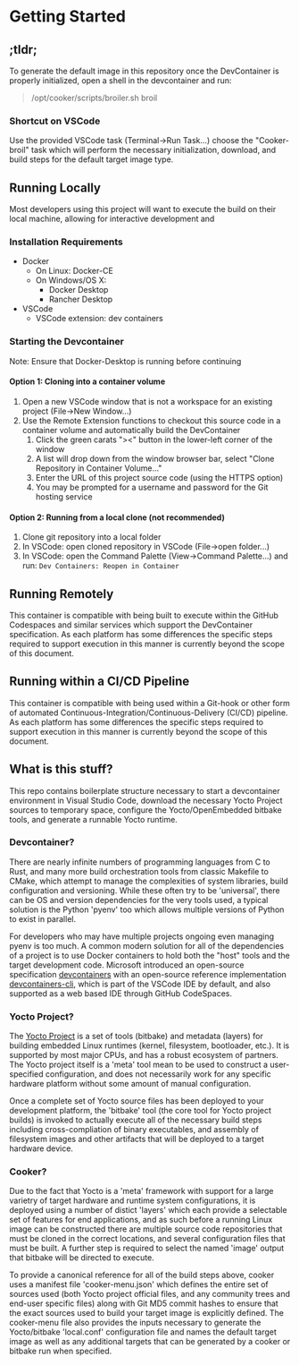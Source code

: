 # Getting Started

## ;tldr;

To generate the default image in this repository once the DevContainer is properly initialized, open a shell in the devcontainer and run:

> /opt/cooker/scripts/broiler.sh broil

### Shortcut on VSCode 

Use the provided VSCode task (Terminal->Run Task...) choose the "Cooker-broil" task which will perform the necessary initialization, download, and build steps for the default target image type.

## Running Locally

Most developers using this project will want to execute the build on their local machine, allowing for interactive development and 

### Installation Requirements

- Docker
  - On Linux: Docker-CE
  - On Windows/OS X:
    - Docker Desktop
    - Rancher Desktop
- VSCode
  - VSCode extension: dev containers

### Starting the Devcontainer

Note: Ensure that Docker-Desktop is running before continuing

#### Option 1: Cloning into a container volume

1. Open a new VSCode window that is not a workspace for an existing project (File->New Window...)
2. Use the Remote Extension functions to checkout this source code in a container volume and automatically build the DevContainer 
   1. Click the green carats "><" button in the lower-left corner of the window
   2. A list will drop down from the window browser bar, select "Clone Repository in Container Volume..." 
   3. Enter the URL of this project source code (using the HTTPS option)
   4. You may be prompted for a username and password for the Git hosting service

#### Option 2: Running from a local clone (not recommended)

1. Clone git repository into a local folder
2. In VSCode: open cloned repository in VSCode (File->open folder...)
3. In VSCode: open the Command Palette (View->Command Palette...) and run: `Dev Containers: Reopen in Container`

## Running Remotely

This container is compatible with being built to execute within the GitHub Codespaces and similar services which support the DevContainer specification. As each platform has some differences the specific steps required to support execution in this manner is currently beyond the scope of this document. 

## Running within a CI/CD Pipeline

This container is compatible with being used within a Git-hook or other form of automated Continuous-Integration/Continuous-Delivery (CI/CD) pipeline. As each platform has some differences the specific steps required to support execution in this manner is currently beyond the scope of this document. 

## What is this stuff?

This repo contains boilerplate structure necessary to start a devcontainer environment in Visual Studio Code, download the necessary Yocto Project sources to temporary space, configure the Yocto/OpenEmbedded bitbake tools, and generate a runnable Yocto runtime.

### Devcontainer?

There are nearly infinite numbers of programming languages from C to Rust, and many more build orchestration tools from classic Makefile to CMake, which attempt to manage the complexities of system libraries, build configuration and versioning. While these often try to be 'universal', there can be OS and version dependencies for the very tools used, a typical solution is the Python 'pyenv' too which allows multiple versions of Python to exist in parallel.

For developers who may have multiple projects ongoing even managing pyenv is too much. A common modern solution for all of the dependencies of a project is to use Docker containers to hold both the "host" tools and the target development code. Microsoft introduced an open-source specification [devcontainers](https://containers.dev/) with an open-source reference implementation [devcontainers-cli](https://github.com/devcontainers/cli), which is part of the VSCode IDE by default, and also supported as a web based IDE through GitHub CodeSpaces.

### Yocto Project?

The [Yocto Project](https://www.yoctoproject.org) is a set of tools (bitbake) and metadata (layers) for building embedded Linux runtimes (kernel, filesystem, bootloader, etc.). It is supported by most major CPUs, and has a robust ecosystem of partners. The Yocto project itself is a 'meta' tool mean to be used to construct a user-specified configuration, and does not necessarily work for any specific hardware platform without some amount of manual configuration.

Once a complete set of Yocto source files has been deployed to your development platform, the 'bitbake' tool (the core tool for Yocto project builds) is invoked to actually execute all of the necessary build steps including cross-compliation of binary executables, and assembly of filesystem images and other artifacts that will be deployed to a target hardware device.

### Cooker?

Due to the fact that Yocto is a 'meta' framework with support for a large varietry of target hardware and runtime system configurations, it is deployed using a number of distict 'layers' which each provide a selectable set of features for end applications, and as such before a running Linux image can be constructed there are multiple source code repositories that must be cloned in the correct locations, and several configuration files that must be built. A further step is required to select the named 'image' output that bitbake will be directed to execute.

To provide a canonical reference for all of the build steps above, cooker uses a manifest file 'cooker-menu.json' which defines the entire set of sources used (both Yocto project official files, and any community trees and end-user specific files) along with Git MD5 commit hashes to ensure that the exact sources used to build your target image is explicitly defined. The cooker-menu file also provides the inputs necessary to generate the Yocto/bitbake 'local.conf' configuration file and names the default target image as well as any additional targets that can be generated by a cooker or bitbake run when specified.